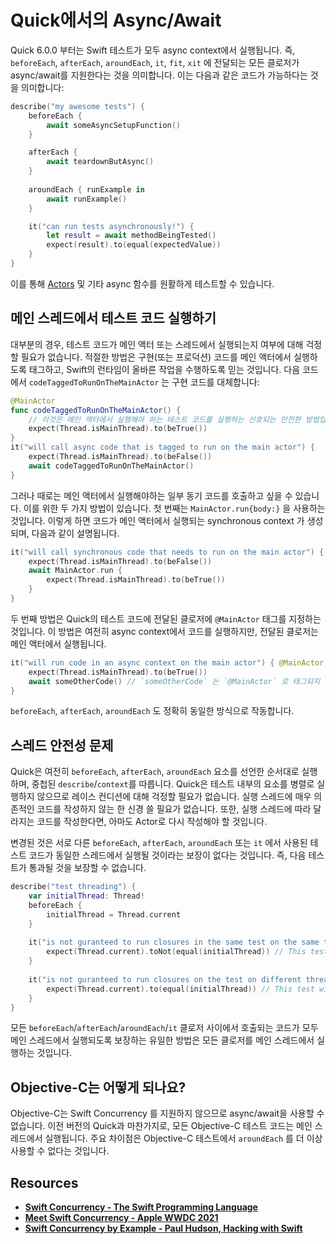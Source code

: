 # Quick에서의 Async/Await

Quick 6.0.0 부터는 Swift 테스트가 모두 async context에서 실행됩니다. 즉, `beforeEach`, `afterEach`, `aroundEach`, `it`, `fit`, `xit` 에 전달되는 모든 클로저가 async/await를 지원한다는 것을 의미합니다. 이는 다음과 같은 코드가 가능하다는 것을 의미합니다:

```swift
describe("my awesome tests") {
    beforeEach {
        await someAsyncSetupFunction()
    }

    afterEach {
        await teardownButAsync()
    }
    
    aroundEach { runExample in
        await runExample()
    }

    it("can run tests asynchronously!") {
        let result = await methodBeingTested()
        expect(result).to(equal(expectedValue))
    }
}
```

이를 통해 [Actors](https://docs.swift.org/swift-book/LanguageGuide/Concurrency.html#ID645) 및 기타 async 함수를 원활하게 테스트할 수 있습니다.

## 메인 스레드에서 테스트 코드 실행하기

대부분의 경우, 테스트 코드가 메인 액터 또는 스레드에서 실행되는지 여부에 대해 걱정할 필요가 없습니다. 적절한 방법은 구현(또는 프로덕션) 코드를 메인 액터에서 실행하도록 태그하고, Swift의 런타임이 올바른 작업을 수행하도록 믿는 것입니다. 다음 코드에서 `codeTaggedToRunOnTheMainActor` 는 구현 코드를 대체합니다:

```swift
@MainActor
func codeTaggedToRunOnTheMainActor() {
    // 이것은 메인 액터에서 실행해야 하는 테스트 코드를 실행하는 선호되는 안전한 방법입니다: 타입 시스템을 사
    expect(Thread.isMainThread).to(beTrue())
}
it("will call async code that is tagged to run on the main actor") {
    expect(Thread.isMainThread).to(beFalse())
    await codeTaggedToRunOnTheMainActor()
}
```

그러나 때로는 메인 액터에서 실행해야하는 일부 동기 코드를 호출하고 싶을 수 있습니다. 이를 위한 두 가지 방법이 있습니다. 첫 번째는 `MainActor.run{body:}` 을 사용하는 것입니다. 이렇게 하면 코드가 메인 액터에서 실행되는 synchronous context 가 생성되며, 다음과 같이 설명됩니다.

```swift
it("will call synchronous code that needs to run on the main actor") {
    expect(Thread.isMainThread).to(beFalse())
    await MainActor.run {
        expect(Thread.isMainThread).to(beTrue())
    }
}
```

두 번째 방법은 Quick의 테스트 코드에 전달된 클로저에 `@MainActor` 태그를 지정하는 것입니다. 이 방법은 여전히 async context에서 코드를 실행하지만, 전달된 클로저는 메인 액터에서 실행됩니다.

```swift
it("will run code in an async context on the main actor") { @MainActor in
    expect(Thread.isMainThread).to(beTrue())
    await someOtherCode() // `someOtherCode` 는 `@MainActor` 로 태그되지 않은 이상 백그라운드 쓰레드에서 실행됩니다.
}
```

`beforeEach`, `afterEach`, `aroundEach` 도 정확히 동일한 방식으로 작동합니다.

## 스레드 안전성 문제

Quick은 여전히 `beforeEach`, `afterEach`, `aroundEach` 요소를 선언한 순서대로 실행하며, 중첩된 `describe`/`context`를 따릅니다. Quick은 테스트 내부의 요소를 병렬로 실행하지 않으므로 레이스 컨디션에 대해 걱정할 필요가 없습니다. 실행 스레드에 매우 의존적인 코드를 작성하지 않는 한 신경 쓸 필요가 없습니다. 또한, 실행 스레드에 따라 달라지는 코드를 작성한다면, 아마도 Actor로 다시 작성해야 할 것입니다.

변경된 것은 서로 다른 `beforeEach`, `afterEach`, `aroundEach` 또는 `it` 에서 사용된 테스트 코드가 동일한 스레드에서 실행될 것이라는 보장이 없다는 것입니다. 즉, 다음 테스트가 통과될 것을 보장할 수 없습니다.

```swift
describe("test threading") {
    var initialThread: Thread!
    beforeEach {
        initialThread = Thread.current
    }
    
    it("is not guranteed to run closures in the same test on the same thread") {
        expect(Thread.current).toNot(equal(initialThread)) // This test will sometimes fail and sometimes pass, depending on Swift version or even the platform it runs on.
    }
    
    it("is not guranteed to run closures on the test on different threads") {
        expect(Thread.current).to(equal(initialThread)) // This test will sometimes fail and sometimes pass, depending on Swift version or even the platform it runs on.
    }
}
```

모든 `beforeEach`/`afterEach`/`aroundEach`/`it` 클로저 사이에서 호출되는 코드가 모두 메인 스레드에서 실행되도록 보장하는 유일한 방법은 모든 클로저를 메인 스레드에서 실행하는 것입니다.

## Objective-C는 어떻게 되나요?

Objective-C는 Swift Concurrency 를 지원하지 않으므로 async/await을 사용할 수 없습니다. 이전 버전의 Quick과 마찬가지로, 모든 Objective-C 테스트 코드는 메인 스레드에서 실행됩니다. 주요 차이점은 Objective-C 테스트에서 `aroundEach` 를 더 이상 사용할 수 없다는 것입니다.

## Resources

- **[Swift Concurrency - The Swift Programming Language](https://docs.swift.org/swift-book/LanguageGuide/Concurrency.html)**
- **[Meet Swift Concurrency - Apple WWDC 2021](https://developer.apple.com/news/?id=2o3euotz)**
- **[Swift Concurrency by Example - Paul Hudson, Hacking with Swift](https://www.hackingwithswift.com/quick-start/concurrency)**